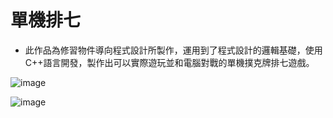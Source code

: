 # 單機排七
* 此作品為修習物件導向程式設計所製作，運用到了程式設計的邏輯基礎，使用C++語言開發，製作出可以實際遊玩並和電腦對戰的單機撲克牌排七遊戲。

![image](https://github.com/alicejimmy/college-portfolio/blob/main/%E5%96%AE%E6%A9%9F%E6%8E%92%E4%B8%83/%E6%8E%92%E4%B8%831.png?raw=true)

![image](https://github.com/alicejimmy/college-portfolio/blob/main/%E5%96%AE%E6%A9%9F%E6%8E%92%E4%B8%83/%E6%8E%92%E4%B8%832.png?raw=true)
